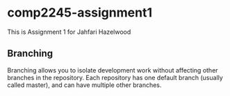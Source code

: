 # comp2245-assignment1
This is Assignment 1 for Jahfari Hazelwood

## Branching
Branching allows you to isolate development work without
affecting other branches in the repository. Each repository
has one default branch (usually called master), and can have
multiple other branches.